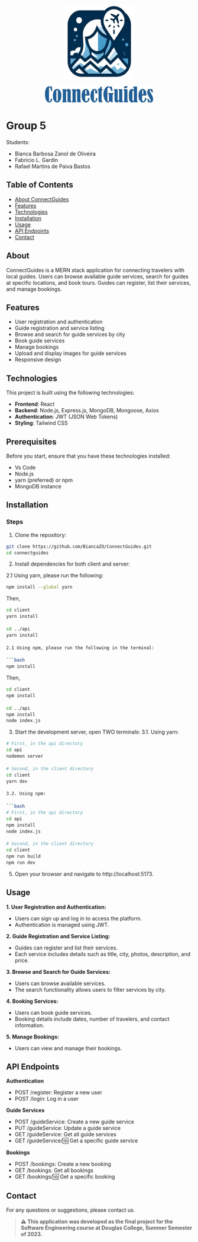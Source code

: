 <p align="center">
  <img src="client/public/assets/logo.png" alt="App logo" height="200"/>
</p>
<p align="center">
  <img src="client/public/assets/logoName.png" alt="App name" height="50"/>
</p>

# Group 5
Students:
- Bianca Barbosa Zanol de Oliveira
- Fabricio L. Gardin
- Rafael Martins de Paiva Bastos

## Table of Contents

- [About ConnectGuides](#about)
- [Features](#features)
- [Technologies](#technologies)
- [Installation](#installation)
- [Usage](#usage)
- [API Endpoints](#api-endpoints)
- [Contact](#contact)

## About

ConnectGuides is a MERN stack application for connecting travelers with local guides. Users can browse available guide services, search for guides at specific locations, and book tours. Guides can register, list their services, and manage bookings.

## Features

- User registration and authentication
- Guide registration and service listing
- Browse and search for guide services by city
- Book guide services
- Manage bookings
- Upload and display images for guide services
- Responsive design

## Technologies

This project is built using the following technologies:

- **Frontend**: React
- **Backend**: Node.js, Express.js, MongoDB, Mongoose, Axios
- **Authentication**: JWT (JSON Web Tokens)
- **Styling**: Tailwind CSS

## Prerequisites

Before you start, ensure that you have these technologies installed:

- Vs Code
- Node.js
- yarn (preferred) or npm
- MongoDB instance

## Installation

### Steps

1. Clone the repository:

```bash
git clone https://github.com/BiancaZO/ConnectGuides.git
cd connectguides
```

2. Install dependencies for both client and server:
 
2.1 Using yarn, please run the following:

```bash
npm install --global yarn
```

Then,

```bash
cd client
yarn install

cd ../api
yarn install

2.1 Using npm, please run the following in the terminal:

```bash
npm install 
```

Then,

```bash
cd client
npm install 

cd ../api
npm install 
node index.js
```

3. Start the development server, open TWO terminals:
3.1. Using yarn:

```bash
# First, in the api directory
cd api
nodemon server

# Second, in the client directory
cd client
yarn dev

3.2. Using npm:

```bash
# First, in the api directory
cd api
npm install 
node index.js

# Second, in the client directory
cd client
npm run build
npm run dev
```

5. Open your browser and navigate to http://localhost:5173.

## Usage
**1. User Registration and Authentication:**
- Users can sign up and log in to access the platform.
- Authentication is managed using JWT.
  
**2. Guide Registration and Service Listing:**
- Guides can register and list their services.
- Each service includes details such as title, city, photos, description, and price.
  
**3. Browse and Search for Guide Services:**
- Users can browse available services.
- The search functionality allows users to filter services by city.

**4. Booking Services:**
- Users can book guide services.
- Booking details include dates, number of travelers, and contact information.

**5. Manage Bookings:**
- Users can view and manage their bookings.

## API Endpoints
**Authentication**
- POST /register: Register a new user
- POST /login: Log in a user
  
**Guide Services**
- POST /guideService: Create a new guide service
- PUT /guideService: Update a guide service
- GET /guideService: Get all guide services
- GET /guideService/:id: Get a specific guide service
  
**Bookings**
- POST /bookings: Create a new booking
- GET /bookings: Get all bookings
- GET /bookings/:id: Get a specific booking

## Contact
For any questions or suggestions, please contact us.

> **⚠️ This application was developed as the final project for the Software Engineering course at Douglas College, Summer Semester of 2023.**

